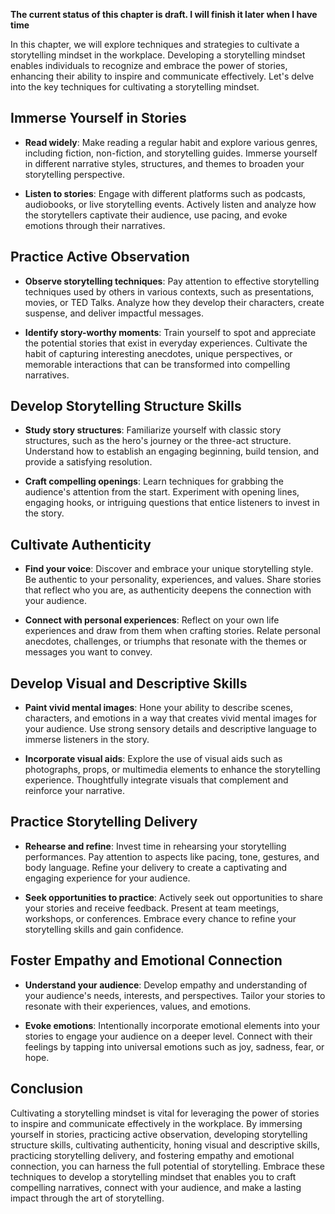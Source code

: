 **The current status of this chapter is draft. I will finish it later when I have time**

In this chapter, we will explore techniques and strategies to cultivate a storytelling mindset in the workplace. Developing a storytelling mindset enables individuals to recognize and embrace the power of stories, enhancing their ability to inspire and communicate effectively. Let's delve into the key techniques for cultivating a storytelling mindset.

Immerse Yourself in Stories
---------------------------

* **Read widely**: Make reading a regular habit and explore various genres, including fiction, non-fiction, and storytelling guides. Immerse yourself in different narrative styles, structures, and themes to broaden your storytelling perspective.

* **Listen to stories**: Engage with different platforms such as podcasts, audiobooks, or live storytelling events. Actively listen and analyze how the storytellers captivate their audience, use pacing, and evoke emotions through their narratives.

Practice Active Observation
---------------------------

* **Observe storytelling techniques**: Pay attention to effective storytelling techniques used by others in various contexts, such as presentations, movies, or TED Talks. Analyze how they develop their characters, create suspense, and deliver impactful messages.

* **Identify story-worthy moments**: Train yourself to spot and appreciate the potential stories that exist in everyday experiences. Cultivate the habit of capturing interesting anecdotes, unique perspectives, or memorable interactions that can be transformed into compelling narratives.

Develop Storytelling Structure Skills
-------------------------------------

* **Study story structures**: Familiarize yourself with classic story structures, such as the hero's journey or the three-act structure. Understand how to establish an engaging beginning, build tension, and provide a satisfying resolution.

* **Craft compelling openings**: Learn techniques for grabbing the audience's attention from the start. Experiment with opening lines, engaging hooks, or intriguing questions that entice listeners to invest in the story.

Cultivate Authenticity
----------------------

* **Find your voice**: Discover and embrace your unique storytelling style. Be authentic to your personality, experiences, and values. Share stories that reflect who you are, as authenticity deepens the connection with your audience.

* **Connect with personal experiences**: Reflect on your own life experiences and draw from them when crafting stories. Relate personal anecdotes, challenges, or triumphs that resonate with the themes or messages you want to convey.

Develop Visual and Descriptive Skills
-------------------------------------

* **Paint vivid mental images**: Hone your ability to describe scenes, characters, and emotions in a way that creates vivid mental images for your audience. Use strong sensory details and descriptive language to immerse listeners in the story.

* **Incorporate visual aids**: Explore the use of visual aids such as photographs, props, or multimedia elements to enhance the storytelling experience. Thoughtfully integrate visuals that complement and reinforce your narrative.

Practice Storytelling Delivery
------------------------------

* **Rehearse and refine**: Invest time in rehearsing your storytelling performances. Pay attention to aspects like pacing, tone, gestures, and body language. Refine your delivery to create a captivating and engaging experience for your audience.

* **Seek opportunities to practice**: Actively seek out opportunities to share your stories and receive feedback. Present at team meetings, workshops, or conferences. Embrace every chance to refine your storytelling skills and gain confidence.

Foster Empathy and Emotional Connection
---------------------------------------

* **Understand your audience**: Develop empathy and understanding of your audience's needs, interests, and perspectives. Tailor your stories to resonate with their experiences, values, and emotions.

* **Evoke emotions**: Intentionally incorporate emotional elements into your stories to engage your audience on a deeper level. Connect with their feelings by tapping into universal emotions such as joy, sadness, fear, or hope.

Conclusion
----------

Cultivating a storytelling mindset is vital for leveraging the power of stories to inspire and communicate effectively in the workplace. By immersing yourself in stories, practicing active observation, developing storytelling structure skills, cultivating authenticity, honing visual and descriptive skills, practicing storytelling delivery, and fostering empathy and emotional connection, you can harness the full potential of storytelling. Embrace these techniques to develop a storytelling mindset that enables you to craft compelling narratives, connect with your audience, and make a lasting impact through the art of storytelling.
